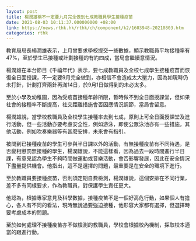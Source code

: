 ```yaml
---
layout: post
title: 楊潤雄稱不一定要九月完全做到七成教職員學生接種疫苗
date: 2021-08-03 10:11:37.000000000 +08:00
link: https://news.rthk.hk/rthk/ch/component/k2/1603948-20210803.htm
categories: rthk
---
```


教育局局長楊潤雄表示，上月曾要求學校提交一些數據，顯示教職員平均接種率有47%，至於學生已接種或計劃接種的有約四成，當局會繼續意情況。

楊潤雄在本台節目《千禧年代》表示，要七成教職員及全校七成學生接種疫苗而恢復全日面授課，不一定要9月完全做到，亦相信不會造成太大壓力，因為如現時仍未打針，計劃打齊兩針再滿14日，於9月1日做得到的未必太多。

至於小學及幼稚園，因為受疫苗接種年齡所限，暫時做不到全日面授課堂，但如果社會的接種率不斷提高，社交距離措施會否因應情況調節，當局會留意。

楊潤雄說，當學校教職員及全校學生接種率去到七成，原則上可全日面授課堂及進行活動，但一些活動亦要考慮安全性，例如游泳，即使公眾泳池亦有一些措施，其他活動，例如吹奏樂器等有甚麼安排，未來會有指引。

被問到已接種疫苗的學生可參與半日課以外的活動，有無接種疫苗有不同待遇，是否變相懲罰無接種的學生，楊潤雄說，不能這樣看，因為過去一段時間進行半日課，有意見認為學生不夠時間做運動或音樂活動，會否影響發展，因此在安全情況下盡量提供機會。他指出，這不是選擇的問題，最重要是在安全的環境下進行。

至於教職員要接種疫苗，否則須定期自費檢測，楊潤雄說，這個安排在不同行業，差不多有同樣要求，作為教職員，對保護學生責任更大。

他認為，根據專家意見及科學數據，接種疫苗不是一個好高危行動，如果個人有擔心，各人有不同的看法，現時無說過要強迫接種，他形容大家都有選擇，但選擇時要考慮成本的問題。

至於如何處理不接種疫苗亦不做檢測的教職員，學校會根據校內機制，採取校本適當的跟進行動。
